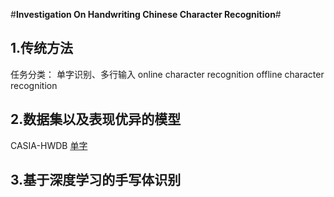 #**Investigation On Handwriting Chinese Character Recognition**#

## 1.传统方法
任务分类：
单字识别、多行输入
online character recognition
offline character recognition

## 2.数据集以及表现优异的模型
CASIA-HWDB
[单字](https://blog.csdn.net/zchang81/article/details/77085165)


## 3.基于深度学习的手写体识别

